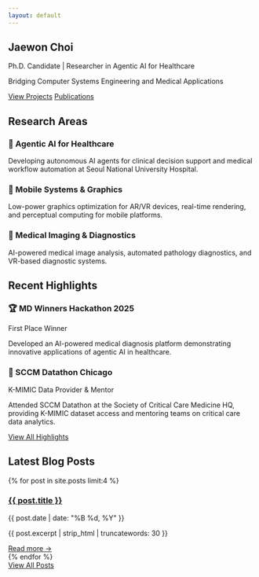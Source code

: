 ```yaml
---
layout: default
---
```


<section class="hero">
  <h1>Jaewon Choi</h1>
  <p class="tagline">Ph.D. Candidate | Researcher in Agentic AI for Healthcare</p>
  <p class="text-light mb-4">Bridging Computer Systems Engineering and Medical Applications</p>
  
  <div class="cta-buttons">
    <a href="{{ '/projects/' | relative_url }}" class="btn btn-primary">View Projects</a>
    <a href="{{ '/publications/' | relative_url }}" class="btn btn-secondary">Publications</a>
  </div>
</section>

<section class="mb-4">
  <h2 class="text-center mb-3">Research Areas</h2>
  <div class="grid grid-3">
    <div class="card">
      <h3>🤖 Agentic AI for Healthcare</h3>
      <p>Developing autonomous AI agents for clinical decision support and medical workflow automation at Seoul National University Hospital.</p>
    </div>
    <div class="card">
      <h3>📱 Mobile Systems & Graphics</h3>
      <p>Low-power graphics optimization for AR/VR devices, real-time rendering, and perceptual computing for mobile platforms.</p>
    </div>
    <div class="card">
      <h3>🏥 Medical Imaging & Diagnostics</h3>
      <p>AI-powered medical image analysis, automated pathology diagnostics, and VR-based diagnostic systems.</p>
    </div>
  </div>
</section>

<section class="mb-4">
  <h2 class="text-center mb-3">Recent Highlights</h2>
  <div class="grid grid-2">
    <div class="card">
      <h3>🏆 MD Winners Hackathon 2025</h3>
      <p class="card-meta">First Place Winner</p>
      <p>Developed an AI-powered medical diagnosis platform demonstrating innovative applications of agentic AI in healthcare.</p>
    </div>
    <div class="card">
      <h3>🏥 SCCM Datathon Chicago</h3>
      <p class="card-meta">K-MIMIC Data Provider & Mentor</p>
      <p>Attended SCCM Datathon at the Society of Critical Care Medicine HQ, providing K-MIMIC dataset access and mentoring teams on critical care data analytics.</p>
    </div>
  </div>
  <div class="text-center mt-3">
    <a href="{{ '/highlights/' | relative_url }}" class="btn btn-secondary">View All Highlights</a>
  </div>
</section>

<section>
  <h2 class="text-center mb-3">Latest Blog Posts</h2>
  <div class="grid grid-2">
    {% for post in site.posts limit:4 %}
    <article class="card">
      <h3><a href="{{ post.url | relative_url }}">{{ post.title }}</a></h3>
      <p class="card-meta">{{ post.date | date: "%B %d, %Y" }}</p>
      <p>{{ post.excerpt | strip_html | truncatewords: 30 }}</p>
      <a href="{{ post.url | relative_url }}" class="read-more">Read more →</a>
    </article>
    {% endfor %}
  </div>
  <div class="text-center mt-3">
    <a href="{{ '/blog/' | relative_url }}" class="btn btn-secondary">View All Posts</a>
  </div>
</section>